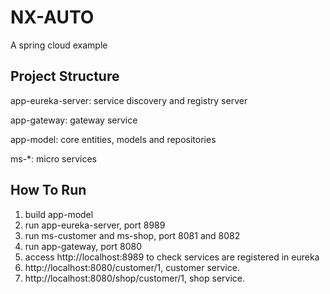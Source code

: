# NX-AUTO

A spring cloud example

## Project Structure

app-eureka-server: service discovery and registry server

app-gateway: gateway service

app-model: core entities, models and repositories

ms-*: micro services

## How To Run

1. build app-model 
2. run app-eureka-server, port 8989
3. run ms-customer and ms-shop, port 8081 and 8082
4. run app-gateway, port 8080
5. access http://localhost:8989 to check services are registered in eureka
6. http://localhost:8080/customer/1, customer service.
7. http://localhost:8080/shop/customer/1, shop service.